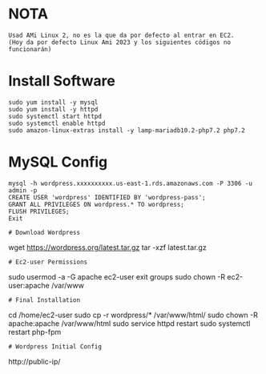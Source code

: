 # NOTA
```
Usad AMi Linux 2, no es la que da por defecto al entrar en EC2. 
(Hoy da por defecto Linux Ami 2023 y los siguientes códigos no funcionarán)
```
# Install Software
```
sudo yum install -y mysql
sudo yum install -y httpd
sudo systemctl start httpd
sudo systemctl enable httpd
sudo amazon-linux-extras install -y lamp-mariadb10.2-php7.2 php7.2
```
# MySQL Config 
```
mysql -h wordpress.xxxxxxxxxx.us-east-1.rds.amazonaws.com -P 3306 -u admin -p
CREATE USER 'wordpress' IDENTIFIED BY 'wordpress-pass';
GRANT ALL PRIVILEGES ON wordpress.* TO wordpress;
FLUSH PRIVILEGES;
Exit

# Download Wordpress
```
wget https://wordpress.org/latest.tar.gz
tar -xzf latest.tar.gz
```
# Ec2-user Permissions
```
sudo usermod -a -G apache ec2-user
exit
groups
sudo chown -R ec2-user:apache /var/www
```
# Final Installation
```
cd /home/ec2-user
sudo cp -r wordpress/* /var/www/html/
sudo chown -R apache:apache /var/www/html
sudo service httpd restart
sudo systemctl restart php-fpm
```
# Wordpress Initial Config
```
http://public-ip/
```
